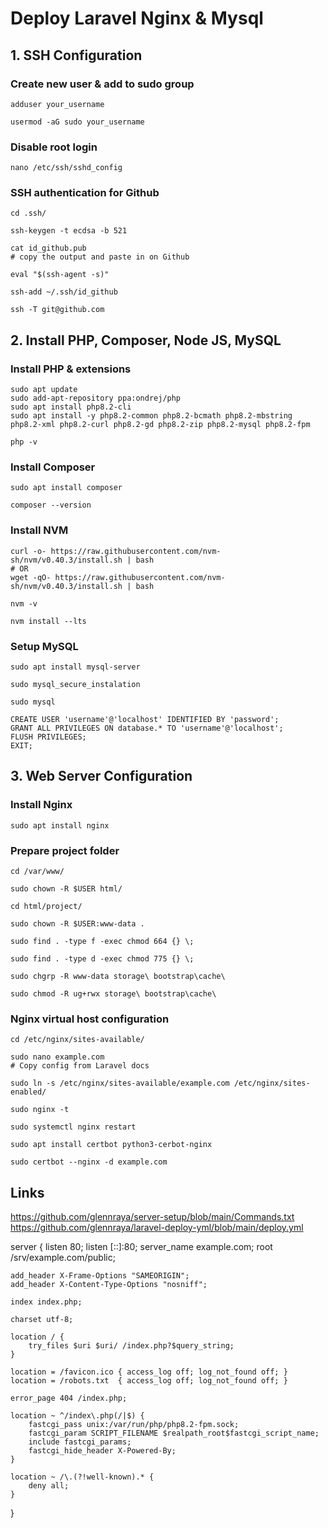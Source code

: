 # Deploy Laravel Nginx & Mysql

## 1. SSH Configuration

### Create new user & add to sudo group

```
adduser your_username

usermod -aG sudo your_username
```

### Disable root login
```
nano /etc/ssh/sshd_config
```

### SSH authentication for Github
```
cd .ssh/

ssh-keygen -t ecdsa -b 521

cat id_github.pub
# copy the output and paste in on Github

eval "$(ssh-agent -s)"

ssh-add ~/.ssh/id_github

ssh -T git@github.com
```

## 2. Install PHP, Composer, Node JS, MySQL

### Install PHP & extensions
```
sudo apt update
sudo add-apt-repository ppa:ondrej/php
sudo apt install php8.2-cli
sudo apt install -y php8.2-common php8.2-bcmath php8.2-mbstring php8.2-xml php8.2-curl php8.2-gd php8.2-zip php8.2-mysql php8.2-fpm

php -v
```

### Install Composer
```
sudo apt install composer

composer --version
```

### Install NVM
```
curl -o- https://raw.githubusercontent.com/nvm-sh/nvm/v0.40.3/install.sh | bash
# OR
wget -qO- https://raw.githubusercontent.com/nvm-sh/nvm/v0.40.3/install.sh | bash

nvm -v

nvm install --lts
```

### Setup MySQL
```
sudo apt install mysql-server

sudo mysql_secure_instalation

sudo mysql

CREATE USER 'username'@'localhost' IDENTIFIED BY 'password';
GRANT ALL PRIVILEGES ON database.* TO 'username'@'localhost';
FLUSH PRIVILEGES;
EXIT;
```

## 3. Web Server Configuration

### Install Nginx
```
sudo apt install nginx
```

### Prepare project folder
```
cd /var/www/

sudo chown -R $USER html/

cd html/project/

sudo chown -R $USER:www-data .

sudo find . -type f -exec chmod 664 {} \;

sudo find . -type d -exec chmod 775 {} \;

sudo chgrp -R www-data storage\ bootstrap\cache\

sudo chmod -R ug+rwx storage\ bootstrap\cache\
```

### Nginx virtual host configuration
```
cd /etc/nginx/sites-available/

sudo nano example.com
# Copy config from Laravel docs

sudo ln -s /etc/nginx/sites-available/example.com /etc/nginx/sites-enabled/

sudo nginx -t

sudo systemctl nginx restart

sudo apt install certbot python3-cerbot-nginx

sudo certbot --nginx -d example.com
```

## Links

https://github.com/glennraya/server-setup/blob/main/Commands.txt
https://github.com/glennraya/laravel-deploy-yml/blob/main/deploy.yml

server {
    listen 80;
    listen [::]:80;
    server_name example.com;
    root /srv/example.com/public;
 
    add_header X-Frame-Options "SAMEORIGIN";
    add_header X-Content-Type-Options "nosniff";
 
    index index.php;
 
    charset utf-8;
 
    location / {
        try_files $uri $uri/ /index.php?$query_string;
    }
 
    location = /favicon.ico { access_log off; log_not_found off; }
    location = /robots.txt  { access_log off; log_not_found off; }
 
    error_page 404 /index.php;
 
    location ~ ^/index\.php(/|$) {
        fastcgi_pass unix:/var/run/php/php8.2-fpm.sock;
        fastcgi_param SCRIPT_FILENAME $realpath_root$fastcgi_script_name;
        include fastcgi_params;
        fastcgi_hide_header X-Powered-By;
    }
 
    location ~ /\.(?!well-known).* {
        deny all;
    }
}